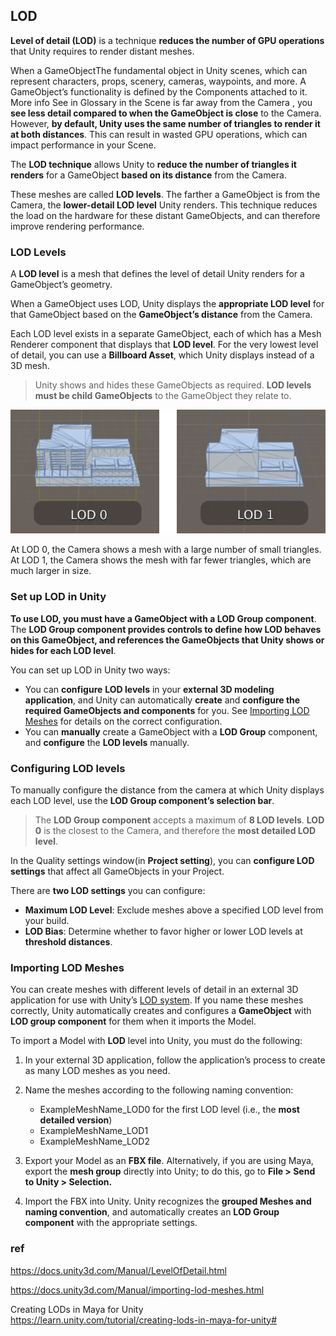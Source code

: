 ## LOD 
**Level of detail (LOD)** is a technique **reduces the number of GPU operations** that 
Unity requires to render distant meshes.


When a GameObjectThe fundamental object in Unity scenes, 
which can represent characters, props, scenery, cameras, waypoints, and more.
A GameObject’s functionality is defined by the Components attached to it. More info
See in Glossary in the Scene is far away from the Camera , you **see less detail compared to when the GameObject is close** to the Camera. 
However, **by default, Unity uses the same number of triangles to render it at both distances**. 
This can result in wasted GPU operations, which can impact performance in your Scene.


The **LOD technique** allows Unity to **reduce the number of triangles it renders** for a GameObject 
**based on its distance** from the Camera.

These meshes are called **LOD levels**. The farther a GameObject is from the Camera, 
the **lower-detail LOD level** Unity renders. 
This technique reduces the load on the hardware for these distant GameObjects, and can therefore improve rendering performance.


### LOD Levels
A **LOD level** is a mesh that defines the level of detail Unity renders for a GameObject’s geometry.

When a GameObject uses LOD, Unity displays the **appropriate LOD level** for that GameObject based on the **GameObject’s distance** from the Camera.

Each LOD level exists in a separate GameObject, each of which has a Mesh Renderer component that displays that **LOD level**. For the very lowest level of detail, you can use a **Billboard Asset**, which Unity displays instead of a 3D mesh.
 
> Unity shows and hides these GameObjects as required. **LOD levels** **must be child GameObjects** to the GameObject they relate to.


![](../img/LOD0Image.png)

At LOD 0, the Camera shows a mesh with a large number of small triangles. At LOD 1, the Camera shows the mesh with far fewer triangles, which are much larger in size.


### Set up LOD in Unity
**To use LOD, you must have a GameObject with a **LOD Group** component**. The **LOD Group component provides controls to define how LOD behaves on this GameObject, and references the GameObjects that Unity shows or hides for each LOD level**.

You can set up LOD in Unity two ways:

-  You can **configure** **LOD levels** in your **external 3D modeling application**, and Unity can automatically **create** and **configure the required GameObjects and components** for you. See [Importing LOD Meshes](https://docs.unity3d.com/Manual/LevelOfDetail.htmlimporting-lod-meshes.html) for details on the correct configuration.
-  You can **manually** create a GameObject with a **LOD Group** component, and **configure** the **LOD levels** manually.


### Configuring LOD levels
To manually configure the distance from the camera at which Unity displays each LOD level, use the **LOD Group component’s selection bar**.

> The **LOD Group component** accepts a maximum of **8 LOD levels**. **LOD 0** is the closest to the Camera, and therefore the **most detailed LOD level**.

In the Quality settings window(in **Project setting**), you can **configure LOD settings** that affect all GameObjects in your Project.

There are **two LOD settings** you can configure:

-   **Maximum LOD Level**: Exclude meshes above a specified LOD level from your build.
-   **LOD Bias**: Determine whether to favor higher or lower LOD levels at **threshold distances**.



### Importing LOD Meshes

You can create meshes with different levels of detail in an external 3D application for use with Unity’s [LOD system](https://docs.unity3d.com/Manual/LevelOfDetail.html). If you name these meshes correctly, Unity automatically creates and configures a **GameObject** with **LOD group component** for them when it imports the Model.

To import a Model with **LOD** level into Unity, you must do the following:

1.  In your external 3D application, follow the application’s process to create as many LOD meshes as you need.
    
2.  Name the meshes according to the following naming convention:
    -   ExampleMeshName\_LOD0 for the first LOD level (i.e., the **most detailed version**)
    -   ExampleMeshName\_LOD1
    -   ExampleMeshName\_LOD2
3.  Export your Model as an **FBX file**. Alternatively, if you are using Maya, export the **mesh group** directly into Unity; to do this, go to **File > Send to Unity > Selection.**
    
4.  Import the FBX into Unity. Unity recognizes the **grouped Meshes and naming convention**, and automatically creates an **LOD Group component** with the appropriate settings.



### ref
https://docs.unity3d.com/Manual/LevelOfDetail.html

https://docs.unity3d.com/Manual/importing-lod-meshes.html

Creating LODs in Maya for Unity \
https://learn.unity.com/tutorial/creating-lods-in-maya-for-unity#


